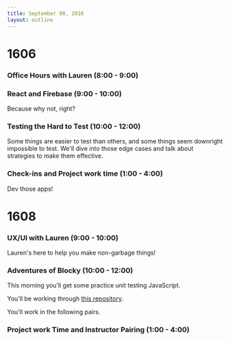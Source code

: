 ```yaml
---
title: September 08, 2016
layout: outline
---
```


# 1606

### Office Hours with Lauren (8:00 - 9:00)


### React and Firebase (9:00 - 10:00)

Because why not, right?

### Testing the Hard to Test (10:00 - 12:00)

Some things are easier to test than others, and some things seem downright impossible to test. We'll dive into those edge cases and talk about strategies to make them effective.

### Check-ins and Project work time (1:00 - 4:00)

Dev those apps!

# 1608

### UX/UI with Lauren (9:00 - 10:00)

Lauren's here to help you make non-garbage things!

### Adventures of Blocky (10:00 - 12:00)

This morning you'll get some practice unit testing JavaScript.

You'll be working through [this repository](https://github.com/turingschool-examples/adventures-of-blocky).

You'll work in the following pairs.

<!-- make pairs  -->

### Project work Time and Instructor Pairing (1:00 - 4:00)
